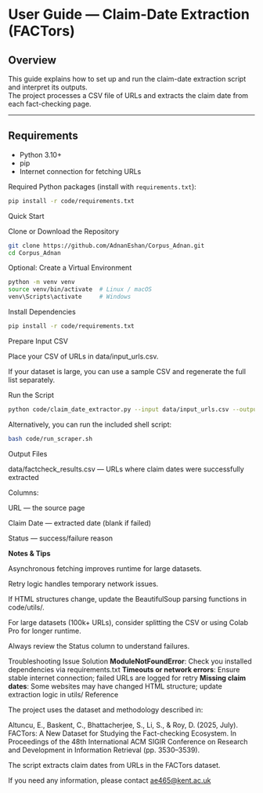# User Guide — Claim-Date Extraction (FACTors)

## Overview
This guide explains how to set up and run the claim-date extraction script and interpret its outputs.  
The project processes a CSV file of URLs and extracts the claim date from each fact-checking page.

---

## Requirements
- Python 3.10+  
- pip  
- Internet connection for fetching URLs

Required Python packages (install with `requirements.txt`):

```bash
pip install -r code/requirements.txt
```

Quick Start

Clone or Download the Repository


```bash
git clone https://github.com/AdnanEshan/Corpus_Adnan.git
cd Corpus_Adnan
```


Optional: Create a Virtual Environment

```bash
python -m venv venv
source venv/bin/activate  # Linux / macOS
venv\Scripts\activate     # Windows
```


Install Dependencies
```bash
pip install -r code/requirements.txt
```

Prepare Input CSV

Place your CSV of URLs in data/input_urls.csv.

If your dataset is large, you can use a sample CSV and regenerate the full list separately.

Run the Script
```bash
python code/claim_date_extractor.py --input data/input_urls.csv --output data/sample_results.csv
```

Alternatively, you can run the included shell script:
```bash
bash code/run_scraper.sh
```
Output Files

data/factcheck_results.csv — URLs where claim dates were successfully extracted



Columns:

URL — the source page

Claim Date — extracted date (blank if failed)

Status — success/failure reason

**Notes & Tips**

Asynchronous fetching improves runtime for large datasets.

Retry logic handles temporary network issues.

If HTML structures change, update the BeautifulSoup parsing functions in code/utils/.

For large datasets (100k+ URLs), consider splitting the CSV or using Colab Pro for longer runtime.

Always review the Status column to understand failures.

Troubleshooting
Issue	Solution
**ModuleNotFoundError**:	Check you installed dependencies via requirements.txt
**Timeouts or network errors**:	 Ensure stable internet connection; failed URLs are logged for retry
**Missing claim dates**:	Some websites may have changed HTML structure; update extraction logic in utils/
Reference

The project uses the dataset and methodology described in:

Altuncu, E., Baskent, C., Bhattacherjee, S., Li, S., & Roy, D. (2025, July). FACTors: A New Dataset for Studying the Fact-checking Ecosystem. In Proceedings of the 48th International ACM SIGIR Conference on Research and Development in Information Retrieval (pp. 3530–3539).

The script extracts claim dates from URLs in the FACTors dataset. 

If you need any information, please contact ae465@kent.ac.uk
